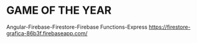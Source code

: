 # GAME OF THE YEAR
Angular-Firebase-Firestore-Firebase Functions-Express
https://firestore-grafica-86b3f.firebaseapp.com/
